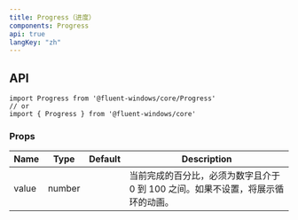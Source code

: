 ```yaml
---
title: Progress（进度）
components: Progress
api: true
langKey: "zh"
---
```


## API

```
import Progress from '@fluent-windows/core/Progress'
// or
import { Progress } from '@fluent-windows/core'
```

### Props

| Name | Type | Default | Description |
| --- | --- | --- | --- |
| value | number |  | 当前完成的百分比，必须为数字且介于 0 到 100 之间。如果不设置，将展示循环的动画。 |

